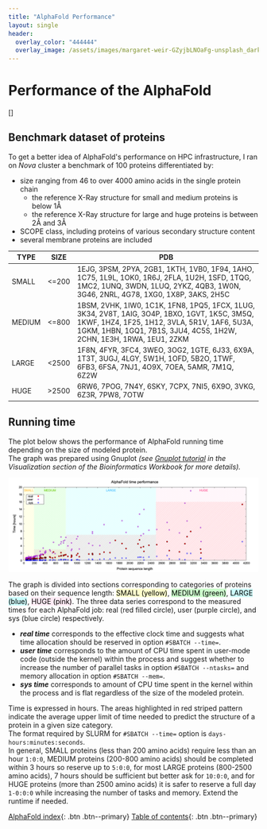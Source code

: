 ```yaml
---
title: "AlphaFold Performance"
layout: single
header:
  overlay_color: "444444"
  overlay_image: /assets/images/margaret-weir-GZyjbLNOaFg-unsplash_dark.jpg
---
```




# Performance of the AlphaFold
[]

## Benchmark dataset of proteins

To get a better idea of AlphaFold's performance on HPC infrastructure, I ran on *Nova* cluster a benchmark of 100 proteins differentiated by:
* size ranging from 46 to over 4000 amino acids in the single protein chain
  * the reference X-Ray structure for small and medium proteins is below 1Å
  * the reference X-Ray structure for large and huge proteins is between 2Å and 3Å
* SCOPE class, including proteins of various secondary structure content
* several membrane proteins are included

| TYPE | SIZE | PDB |
|---------|---------|---------|
| SMALL | <=200 | 1EJG, 3PSM, 2PYA, 2GB1, 1KTH, 1VB0, 1F94, 1AHO, 1C75, 1L9L, 1OK0, 1R6J, 2FLA, 1U2H, 1SFD, 1TQG, 1MC2, 1UNQ, 3WDN, 1LUQ, 2YKZ, 4QB3, 1W0N, 3G46, 2NRL, 4G78, 1XG0, 1X8P, 3AKS, 2H5C |
| MEDIUM | <=800| 1BSM, 2VHK, 1IW0, 1C1K, 1FN8, 1PQ5, 1FCX, 1LUG, 3K34, 2V8T, 1AIG, 3O4P, 1BXO, 1GVT, 1K5C, 3M5Q, 1KWF, 1HZ4, 1F25, 1H12, 3VLA, 5R1V, 1AF6, 5U3A, 1GKM, 1HBN, 1GQ1, 7B1S, 3JU4, 4C5S, 1H2W, 2CHN, 1E3H, 1RWA, 1EU1, 2ZKM |
| LARGE | <2500 | 1F8N, 4FYR, 3FC4, 3WEO, 3OG2, 1GTE, 6J33, 6X9A, 1T3T, 3UGJ, 4LGY, 5W1H, 1OFD, 5B2O, 1TWF, 6FB3, 6FSA, 7NJ1, 4O9X, 7OEA, 5AMR, 7M1Q, 6Z2W |
| HUGE | >2500 | 6RW6, 7POG, 7N4Y, 6SKY, 7CPX, 7NI5, 6X9O, 3VKG, 6Z3R, 7PW8, 7OTW |


## Running time

The plot below shows the performance of AlphaFold running time depending on the size of modeled protein.
<br> The graph was prepared using Gnuplot *(see [Gnuplot tutorial]() in the Visualization section of the Bioinformatics Workbook for more details).*

![This is an image](assets/images/AF_time_performance.png)

The graph is divided into sections corresponding to categories of proteins based on their sequence length:  <span style="background-color:#ffffcc; color:black;">SMALL (yellow)</span>, <span style="background-color:#ccffcc; color:black;">MEDIUM (green)</span>, <span style="background-color:#ccffff; color:black;">LARGE (blue)</span>, <span style="background-color:#ffebf5; color:black;">HUGE (pink)</span>. The three data series correspond to the measured times for each AlphaFold job: real (red filled circle), user (purple circle), and sys (blue circle) respectively.

* ***real time*** corresponds to the effective clock time and suggests what time allocation should be reserved in option `#SBATCH --time=`.  
* ***user time*** corresponds to the amount of CPU time spent in user-mode code (outside the kernel) within the process and suggest whether to increase the number of parallel tasks in option `#SBATCH --ntasks=` and memory allocation in option `#SBATCH --mem=`.
* ***sys time*** corresponds to amount of CPU time spent in the kernel within the process and is flat regardless of the size of the modeled protein.

Time is expressed in hours. The areas highlighted in red striped pattern indicate the average upper limit of time needed to predict the structure of a protein in a given size category.    
The format required by SLURM for `#SBATCH --time=` option is `days-hours:minutes:seconds`.     
In general, SMALL proteins (less than 200 amino acids) require less than an hour `1:0:0`, MEDIUM proteins (200-800 amino acids) should be completed within 3 hours so reserve up to `5:0:0`, for most LARGE proteins (800-2500 amino acids), 7 hours should be sufficient but better ask for `10:0:0`, and for HUGE proteins (more than 2500 amino acids) it is safer to reserve a full day `1-0:0:0` while increasing the number of tasks and memory. Extend the runtime if needed.


[AlphaFold index](Alphafold-landingPage.md){: .btn  .btn--primary}
[Table of contents](../index.md){: .btn  .btn--primary}

